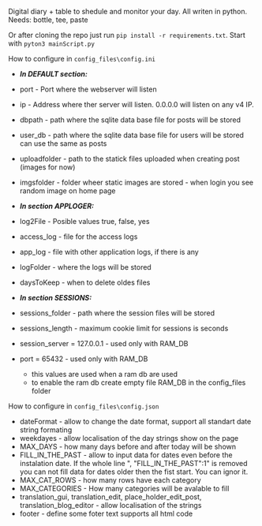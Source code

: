 Digital diary + table to shedule and monitor your day. All writen in python.
Needs:
bottle, tee, paste

Or after cloning the repo just run `pip install -r requirements.txt`.
Start with `pyton3 mainScript.py`

How to configure in `config_files\config.ini` 
- ***In DEFAULT section:***
- port - Port where the webserver will listen
- ip - Address where ther server will listen. 0.0.0.0 will listen on any v4 IP.
- dbpath - path where the sqlite data base file for posts will be stored
- user_db - path where the sqlite data base file for users will be stored can use the same as posts
- uploadfolder - path to the statick files uploaded when creating post (images for now)
- imgsfolder - folder wheer static images are stored - when login you see random image on home page
  
- ***In section APPLOGER:***
- log2File -  Posible values true, false, yes
- access_log - file for the access logs
- app_log - file with other application logs, if there is any
- logFolder - where the logs will be stored
- daysToKeep - when to delete oldes files

- ***In section SESSIONS:***
- sessions_folder - path where the session files will be stored
- sessions_length - maximum cookie limit for sessions is seconds
- session_server = 127.0.0.1 - used only with RAM_DB
- port = 65432 - used only with RAM_DB
  - this values are used when a ram db are used
  - to enable the ram db create empty file RAM_DB in the config_files folder

How to configure in `config_files\config.json`
- dateFormat - allow to change the date format, support all standart date string formating
- weekdayes - allow localisation of the day strings show on the page
- MAX_DAYS - how many days before and after today will be shown
- FILL_IN_THE_PAST - allow to input data for dates even before the instalation date. If the whole line ", "FILL_IN_THE_PAST":1" is removed you can not fill data for dates older then the fist start. You can ignor it. 
- MAX_CAT_ROWS - how many rows have each category
- MAX_CATEGORIES - How many categories will be avalable to fill
- translation_gui, translation_edit, place_holder_edit_post, translation_blog_editor - allow localisation of the strings
- footer - define some foter text supports all html code

